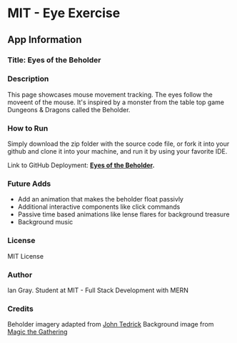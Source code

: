 # MIT - Eye Exercise

## App Information

### Title: Eyes of the Beholder

### Description

This page showcases mouse movement tracking. The eyes follow the moveent of the mouse. It's inspired by a monster from the table top game Dungeons & Dragons called the Beholder. 

### How to Run

Simply download the zip folder with the source code file, or fork it into your github and clone it into your machine, and run it by using your favorite IDE.

Link to GitHub Deployment: **[Eyes of the Beholder](https://ianzgray.github.io/Eyes-of-the-Beholder/).**

### Future Adds

- Add an animation that makes the beholder float passivly 
- Additional interactive components like click commands
- Passive time based animations like lense flares for background treasure
- Background music

### License

MIT License

### Author

Ian Gray.
Student at MIT - Full Stack Development with MERN

### Credits

Beholder imagery adapted from [John Tedrick](https://www.artstation.com/tedrick94)
Background image from [Magic the Gathering](https://gatherer.wizards.com/pages/card/Details.aspx?multiverseid=447369)

